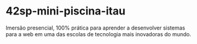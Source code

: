 # 42sp-mini-piscina-itau
Imersão presencial, 100% prática para aprender a desenvolver sistemas para a web em uma das escolas de tecnologia mais inovadoras do mundo.

